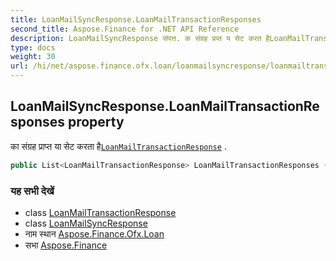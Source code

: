 ```yaml
---
title: LoanMailSyncResponse.LoanMailTransactionResponses
second_title: Aspose.Finance for .NET API Reference
description: LoanMailSyncResponse संपत्त. क संग्रह प्रप्त य सेट करत हैLoanMailTransactionResponse .
type: docs
weight: 30
url: /hi/net/aspose.finance.ofx.loan/loanmailsyncresponse/loanmailtransactionresponses/
---
```

## LoanMailSyncResponse.LoanMailTransactionResponses property

का संग्रह प्राप्त या सेट करता है[`LoanMailTransactionResponse`](../../loanmailtransactionresponse/) .

```csharp
public List<LoanMailTransactionResponse> LoanMailTransactionResponses { get; set; }
```

### यह सभी देखें

* class [LoanMailTransactionResponse](../../loanmailtransactionresponse/)
* class [LoanMailSyncResponse](../)
* नाम स्थान [Aspose.Finance.Ofx.Loan](../../loanmailsyncresponse/)
* सभा [Aspose.Finance](../../../)


